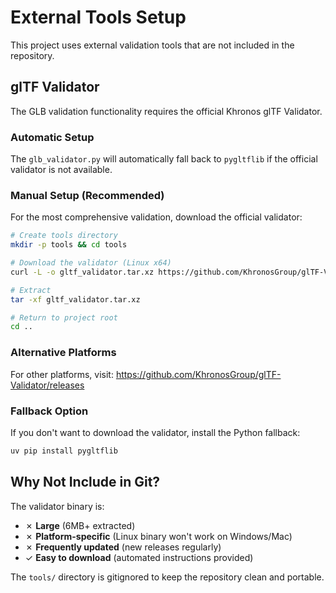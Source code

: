 # External Tools Setup

This project uses external validation tools that are not included in the repository.

## glTF Validator

The GLB validation functionality requires the official Khronos glTF Validator.

### Automatic Setup
The `glb_validator.py` will automatically fall back to `pygltflib` if the official validator is not available.

### Manual Setup (Recommended)
For the most comprehensive validation, download the official validator:

```bash
# Create tools directory
mkdir -p tools && cd tools

# Download the validator (Linux x64)
curl -L -o gltf_validator.tar.xz https://github.com/KhronosGroup/glTF-Validator/releases/download/2.0.0-dev.3.10/gltf_validator-2.0.0-dev.3.10-linux64.tar.xz

# Extract
tar -xf gltf_validator.tar.xz

# Return to project root
cd ..
```

### Alternative Platforms
For other platforms, visit: https://github.com/KhronosGroup/glTF-Validator/releases

### Fallback Option
If you don't want to download the validator, install the Python fallback:

```bash
uv pip install pygltflib
```

## Why Not Include in Git?

The validator binary is:
- ✗ **Large** (6MB+ extracted)
- ✗ **Platform-specific** (Linux binary won't work on Windows/Mac)  
- ✗ **Frequently updated** (new releases regularly)
- ✓ **Easy to download** (automated instructions provided)

The `tools/` directory is gitignored to keep the repository clean and portable.

